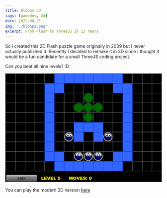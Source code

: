 ```yaml
---
title: Bloops 3D
tags: [gamedev, 3d]
date: 2022-08-21
img: './bloops.png'
excerpt: From Flash to ThreeJS in 13 Years
---
```


So I created this 2D Flash puzzle game originally in 2009 but I never actually published it. Recently I decided to remake it in 3D since I thought it would be a fun candidate for a small ThreeJS coding project.

Can you beat all nine levels? :D

[![Bloops](./bloops_flash.png)](https://bloops.surge.sh/ 'Flash Game')

You can play the modern 3D version [here](https://bloops.surge.sh)
